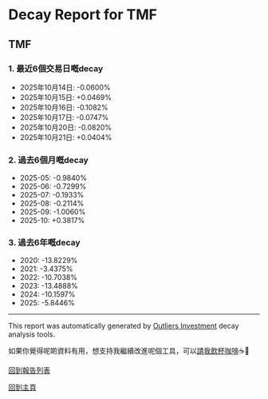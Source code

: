 # Decay Report for TMF

## TMF

### 1. 最近6個交易日嘅decay

- 2025年10月14日: -0.0600%
- 2025年10月15日: +0.0469%
- 2025年10月16日: -0.1082%
- 2025年10月17日: -0.0747%
- 2025年10月20日: -0.0820%
- 2025年10月21日: +0.0404%

### 2. 過去6個月嘅decay

- 2025-05: -0.9840%
- 2025-06: -0.7299%
- 2025-07: -0.1933%
- 2025-08: -0.2114%
- 2025-09: -1.0060%
- 2025-10: +0.3817%

### 3. 過去6年嘅decay

- 2020: -13.8229%
- 2021: -3.4375%
- 2022: -10.7038%
- 2023: -13.4888%
- 2024: -10.1597%
- 2025: -5.8446%

------------------------------
This report was automatically generated by [Outliers Investment](https://outliersecon.github.io/Outliers-Investment/) decay analysis tools.

如果你覺得呢啲資料有用，想支持我繼續改進呢個工具，可以[請我飲杯咖啡](https://buymeacoffee.com/outliersecon)☕🙏

[回到報告列表](https://outliersecon.github.io/Outliers-Investment/reports/reports_public)

[回到主頁](https://outliersecon.github.io/Outliers-Investment/)
